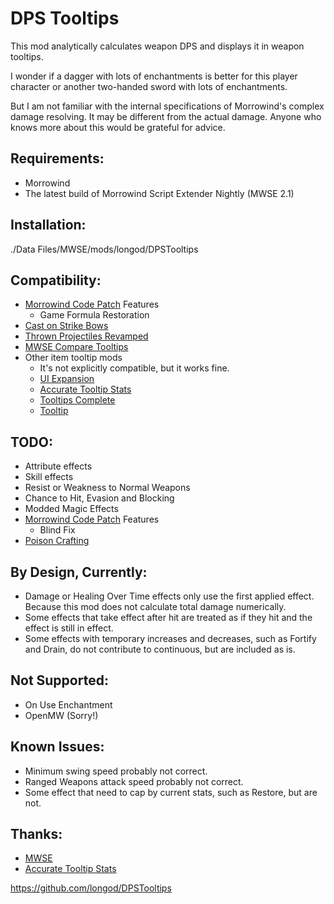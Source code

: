 # DPS Tooltips

This mod analytically calculates weapon DPS and displays it in weapon tooltips.

I wonder if a dagger with lots of enchantments is better for this player character or another two-handed sword with lots of enchantments.

But I am not familiar with the internal specifications of Morrowind's complex damage resolving.
It may be different from the actual damage.
Anyone who knows more about this would be grateful for advice.

## Requirements:
- Morrowind
- The latest build of Morrowind Script Extender Nightly (MWSE 2.1)

## Installation:
./Data Files/MWSE/mods/longod/DPSTooltips

## Compatibility:
- [Morrowind Code Patch](https://www.nexusmods.com/morrowind/mods/19510) Features
  - Game Formula Restoration
- [Cast on Strike Bows](https://www.nexusmods.com/morrowind/mods/45913)
- [Thrown Projectiles Revamped](https://www.nexusmods.com/morrowind/mods/49609)
- [MWSE Compare Tooltips](https://www.nexusmods.com/morrowind/mods/51087)
- Other item tooltip mods
  - It's not explicitly compatible, but it works fine.
  - [UI Expansion](https://www.nexusmods.com/morrowind/mods/46071)
  - [Accurate Tooltip Stats](https://www.nexusmods.com/morrowind/mods/51354)
  - [Tooltips Complete](https://www.nexusmods.com/morrowind/mods/46842)
  - [Tooltip](https://www.nexusmods.com/morrowind/mods/45969)

## TODO:
- Attribute effects
- Skill effects
- Resist or Weakness to Normal Weapons
- Chance to Hit, Evasion and Blocking
- Modded Magic Effects
- [Morrowind Code Patch](https://www.nexusmods.com/morrowind/mods/19510) Features
  - Blind Fix
- [Poison Crafting](https://www.nexusmods.com/morrowind/mods/45729)

## By Design, Currently:
- Damage or Healing Over Time effects only use the first applied effect. Because this mod does not calculate total damage numerically.
- Some effects that take effect after hit are treated as if they hit and the effect is still in effect.
- Some effects with temporary increases and decreases, such as Fortify and Drain, do not contribute to continuous, but are included as is.

## Not Supported:
- On Use Enchantment 
- OpenMW (Sorry!)

## Known Issues:
- Minimum swing speed probably not correct.
- Ranged Weapons attack speed probably not correct.
- Some effect that need to cap by current stats, such as Restore, but are not.

## Thanks:
- [MWSE](https://github.com/MWSE/MWSE)
- [Accurate Tooltip Stats](https://www.nexusmods.com/morrowind/mods/51354)


https://github.com/longod/DPSTooltips

